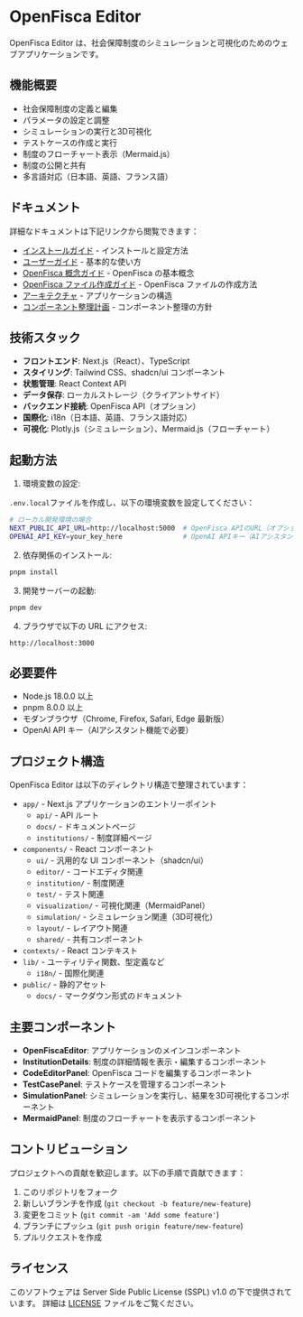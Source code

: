 # OpenFisca Editor

OpenFisca Editor は、社会保障制度のシミュレーションと可視化のためのウェブアプリケーションです。

## 機能概要

- 社会保障制度の定義と編集
- パラメータの設定と調整
- シミュレーションの実行と3D可視化
- テストケースの作成と実行
- 制度のフローチャート表示（Mermaid.js）
- 制度の公開と共有
- 多言語対応（日本語、英語、フランス語）

## ドキュメント

詳細なドキュメントは下記リンクから閲覧できます：

- [インストールガイド](/public/docs/installation.md) - インストールと設定方法
- [ユーザーガイド](/public/docs/user-guide.md) - 基本的な使い方
- [OpenFisca 概念ガイド](/public/docs/openfisca-concepts.md) - OpenFisca の基本概念
- [OpenFisca ファイル作成ガイド](/public/docs/openfisca-file-guide.md) - OpenFisca ファイルの作成方法
- [アーキテクチャ](/public/docs/architecture.md) - アプリケーションの構造
- [コンポーネント整理計画](/public/docs/component-reorganization.md) - コンポーネント整理の方針

## 技術スタック

- **フロントエンド**: Next.js（React）、TypeScript
- **スタイリング**: Tailwind CSS、shadcn/ui コンポーネント
- **状態管理**: React Context API
- **データ保存**: ローカルストレージ（クライアントサイド）
- **バックエンド接続**: OpenFisca API（オプション）
- **国際化**: i18n（日本語、英語、フランス語対応）
- **可視化**: Plotly.js（シミュレーション）、Mermaid.js（フローチャート）

## 起動方法

1. 環境変数の設定:

`.env.local`ファイルを作成し、以下の環境変数を設定してください：

```bash
# ローカル開発環境の場合
NEXT_PUBLIC_API_URL=http://localhost:5000  # OpenFisca APIのURL（オプション）
OPENAI_API_KEY=your_key_here               # OpenAI APIキー（AIアシスタント機能に必要）
```

2. 依存関係のインストール:

```bash
pnpm install
```

3. 開発サーバーの起動:

```bash
pnpm dev
```

4. ブラウザで以下の URL にアクセス:

```
http://localhost:3000
```

## 必要要件

- Node.js 18.0.0 以上
- pnpm 8.0.0 以上
- モダンブラウザ（Chrome, Firefox, Safari, Edge 最新版）
- OpenAI API キー（AIアシスタント機能で必要）

## プロジェクト構造

OpenFisca Editor は以下のディレクトリ構造で整理されています：

- `app/` - Next.js アプリケーションのエントリーポイント
  - `api/` - API ルート
  - `docs/` - ドキュメントページ
  - `institutions/` - 制度詳細ページ
- `components/` - React コンポーネント
  - `ui/` - 汎用的な UI コンポーネント（shadcn/ui）
  - `editor/` - コードエディタ関連
  - `institution/` - 制度関連
  - `test/` - テスト関連
  - `visualization/` - 可視化関連（MermaidPanel）
  - `simulation/` - シミュレーション関連（3D可視化）
  - `layout/` - レイアウト関連
  - `shared/` - 共有コンポーネント
- `contexts/` - React コンテキスト
- `lib/` - ユーティリティ関数、型定義など
  - `i18n/` - 国際化関連
- `public/` - 静的アセット
  - `docs/` - マークダウン形式のドキュメント

## 主要コンポーネント

- **OpenFiscaEditor**: アプリケーションのメインコンポーネント
- **InstitutionDetails**: 制度の詳細情報を表示・編集するコンポーネント
- **CodeEditorPanel**: OpenFisca コードを編集するコンポーネント
- **TestCasePanel**: テストケースを管理するコンポーネント
- **SimulationPanel**: シミュレーションを実行し、結果を3D可視化するコンポーネント
- **MermaidPanel**: 制度のフローチャートを表示するコンポーネント

## コントリビューション

プロジェクトへの貢献を歓迎します。以下の手順で貢献できます：

1. このリポジトリをフォーク
2. 新しいブランチを作成 (`git checkout -b feature/new-feature`)
3. 変更をコミット (`git commit -am 'Add some feature'`)
4. ブランチにプッシュ (`git push origin feature/new-feature`)
5. プルリクエストを作成

## ライセンス

このソフトウェアは Server Side Public License (SSPL) v1.0 の下で提供されています。
詳細は [LICENSE](./LICENSE) ファイルをご覧ください。
